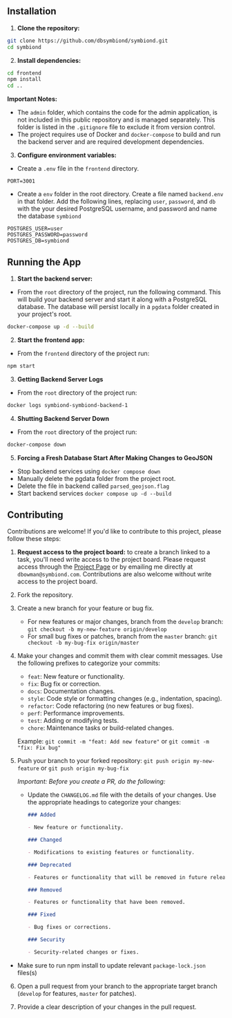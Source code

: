 ## Installation

1. **Clone the repository:**

```bash
git clone https://github.com/dbsymbiond/symbiond.git
cd symbiond
```

2. **Install dependencies:**

```bash
cd frontend
npm install
cd ..
```

**Important Notes:**

- The `admin` folder, which contains the code for the admin application, is not included in this public repository and is managed separately. This folder is listed in the `.gitignore` file to exclude it from version control.
- The project requires use of Docker and `docker-compose` to build and run the backend server and are required development dependencies.

3. **Configure environment variables:**

- Create a `.env` file in the `frontend` directory.

```
PORT=3001
```

- Create a `env` folder in the root directory. Create a file named `backend.env` in that folder. Add the following lines, replacing `user`, `password`, and `db` with the your desired PostgreSQL username, and password and name the database `symbiond`

```
POSTGRES_USER=user
POSTGRES_PASSWORD=password
POSTGRES_DB=symbiond
```

## Running the App

1.  **Start the backend server:**

- From the `root` directory of the project, run the following command. This will build your backend server and start it along with a PostgreSQL database. The database will persist locally in a `pgdata` folder created in your project's root.

```bash
docker-compose up -d --build
```

2.  **Start the frontend app:**

- From the `frontend` directory of the project run:

```bash
npm start
```

3.  **Getting Backend Server Logs**

- From the `root` directory of the project run:

```bash
docker logs symbiond-symbiond-backend-1
```

4.  **Shutting Backend Server Down**

- From the `root` directory of the project run:

```bash
docker-compose down
```

5. **Forcing a Fresh Database Start After Making Changes to GeoJSON**

- Stop backend services using `docker compose down`
- Manually delete the pgdata folder from the project root.
- Delete the file in backend called `parsed_geojson.flag`
- Start backend services `docker compose up -d --build`

## Contributing

Contributions are welcome! If you'd like to contribute to this project, please follow these steps:

1. **Request access to the project board:** to create a branch linked to a task, you'll need write access to the project board. Please request access through the [Project Page](https://github.com/users/dbsymbiond/projects/5) or by emailing me directly at `dbowman@symbiond.com`. Contributions are also welcome without write access to the project board.

2. Fork the repository.

3. Create a new branch for your feature or bug fix.

   - For new features or major changes, branch from the `develop` branch: `git checkout -b my-new-feature origin/develop`
   - For small bug fixes or patches, branch from the `master` branch: `git checkout -b my-bug-fix origin/master`

4. Make your changes and commit them with clear commit messages. Use the following prefixes to categorize your commits:

   - `feat`: New feature or functionality.
   - `fix`: Bug fix or correction.
   - `docs`: Documentation changes.
   - `style`: Code style or formatting changes (e.g., indentation, spacing).
   - `refactor`: Code refactoring (no new features or bug fixes).
   - `perf`: Performance improvements.
   - `test`: Adding or modifying tests.
   - `chore`: Maintenance tasks or build-related changes.

   Example: `git commit -m "feat: Add new feature"` or `git commit -m "fix: Fix bug"`

5. Push your branch to your forked repository: `git push origin my-new-feature` or `git push origin my-bug-fix`

   _Important: Before you create a PR, do the following:_

   - Update the `CHANGELOG.md` file with the details of your changes. Use the appropriate headings to categorize your changes:

     ```markdown
     ### Added

     - New feature or functionality.

     ### Changed

     - Modifications to existing features or functionality.

     ### Deprecated

     - Features or functionality that will be removed in future releases.

     ### Removed

     - Features or functionality that have been removed.

     ### Fixed

     - Bug fixes or corrections.

     ### Security

     - Security-related changes or fixes.
     ```

- Make sure to run npm install to update relevant `package-lock.json` files(s)

6. Open a pull request from your branch to the appropriate target branch (`develop` for features, `master` for patches).

7. Provide a clear description of your changes in the pull request.
